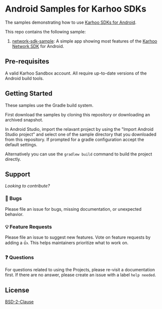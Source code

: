 # Android Samples for Karhoo SDKs 

The samples demonstrating how to use
[Karhoo SDKs for Android](https://developer.karhoo.com/docs/build-apps-using-sdks).

This repo contains the following sample:

1. [network-sdk-sample](network-sdk-sample): A simple app showing most features of the [Karhoo Network SDK](https://developer.karhoo.com/docs/using-the-network-sdk) for Android.

## Pre-requisites

A valid Karhoo Sandbox account. 
All require up-to-date versions of the Android build tools.

## Getting Started
These samples use the Gradle build system.

First download the samples by cloning this repository or downloading an archived snapshot. 

In Android Studio, import the relavant project by using the "Import Android Studio project" and select one of the sample directory that you downloaded from this repository.
If prompted for a gradle configuration accept the default settings.

Alternatively you can use the `gradlew build` command to build the project directly.

## Support

_Looking to contribute?_

### 🐛 Bugs

Please file an issue for bugs, missing documentation, or unexpected behavior.

### 💡 Feature Requests

Please file an issue to suggest new features. Vote on feature requests by adding
a 👍. This helps maintainers prioritize what to work on.

### ❓ Questions

For questions related to using the Projects, please re-visit a documentation first. If there are no answer, please create an issue with a label `help needed`.

## License
[BSD-2-Clause](./LICENSE)

